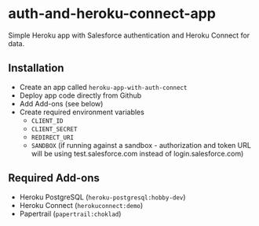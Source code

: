 # auth-and-heroku-connect-app
Simple Heroku app with Salesforce authentication and Heroku Connect for data. 

## Installation ##
* Create an app called `heroku-app-with-auth-connect`
* Deploy app code directly from Github
* Add Add-ons (see below)
* Create required environment variables
    - `CLIENT_ID`
    - `CLIENT_SECRET`
    - `REDIRECT_URI`
    - `SANDBOX` (if running against a sandbox - authorization and token URL will be using test.salesforce.com instead of login.salesforce.com)


## Required Add-ons ##
* Heroku PostgreSQL (`heroku-postgresql:hobby-dev`)
* Heroku Connect (`herokuconnect:demo`)
* Papertrail (`papertrail:choklad`)
